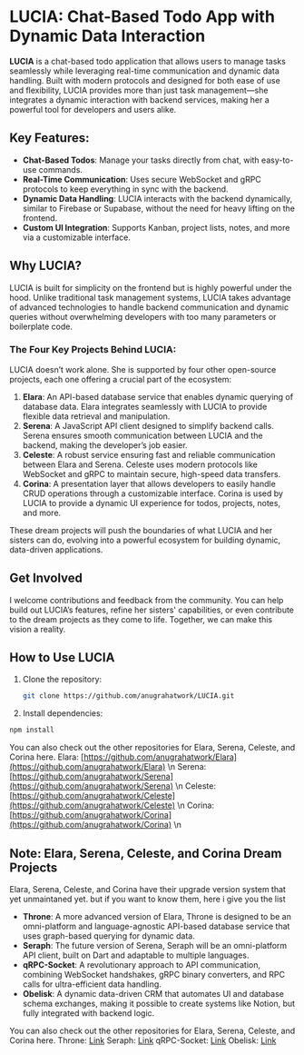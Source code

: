 # LUCIA: Chat-Based Todo App with Dynamic Data Interaction

**LUCIA** is a chat-based todo application that allows users to manage tasks seamlessly while leveraging real-time communication and dynamic data handling. Built with modern protocols and designed for both ease of use and flexibility, LUCIA provides more than just task management—she integrates a dynamic interaction with backend services, making her a powerful tool for developers and users alike.

## Key Features:
- **Chat-Based Todos**: Manage your tasks directly from chat, with easy-to-use commands.
- **Real-Time Communication**: Uses secure WebSocket and gRPC protocols to keep everything in sync with the backend.
- **Dynamic Data Handling**: LUCIA interacts with the backend dynamically, similar to Firebase or Supabase, without the need for heavy lifting on the frontend.
- **Custom UI Integration**: Supports Kanban, project lists, notes, and more via a customizable interface.

## Why LUCIA?
LUCIA is built for simplicity on the frontend but is highly powerful under the hood. Unlike traditional task management systems, LUCIA takes advantage of advanced technologies to handle backend communication and dynamic queries without overwhelming developers with too many parameters or boilerplate code.

### The Four Key Projects Behind LUCIA:
LUCIA doesn’t work alone. She is supported by four other open-source projects, each one offering a crucial part of the ecosystem:

1. **Elara**: An API-based database service that enables dynamic querying of database data. Elara integrates seamlessly with LUCIA to provide flexible data retrieval and manipulation.
2. **Serena**: A JavaScript API client designed to simplify backend calls. Serena ensures smooth communication between LUCIA and the backend, making the developer’s job easier.
3. **Celeste**: A robust service ensuring fast and reliable communication between Elara and Serena. Celeste uses modern protocols like WebSocket and gRPC to maintain secure, high-speed data transfers.
4. **Corina**: A presentation layer that allows developers to easily handle CRUD operations through a customizable interface. Corina is used by LUCIA to provide a dynamic UI experience for todos, projects, notes, and more.

These dream projects will push the boundaries of what LUCIA and her sisters can do, evolving into a powerful ecosystem for building dynamic, data-driven applications.

## Get Involved
I welcome contributions and feedback from the community. You can help build out LUCIA’s features, refine her sisters' capabilities, or even contribute to the dream projects as they come to life. Together, we can make this vision a reality.

## How to Use LUCIA
1. Clone the repository:
   ```bash
   git clone https://github.com/anugrahatwork/LUCIA.git
   ```
 2. Install dependencies:
   ```bash
   npm install
   ```
You can also check out the other repositories for Elara, Serena, Celeste, and Corina here.
Elara: [https://github.com/anugrahatwork/Elara](https://github.com/anugrahatwork/Elara) \n
Serena: [https://github.com/anugrahatwork/Serena](https://github.com/anugrahatwork/Serena) \n
Celeste: [https://github.com/anugrahatwork/Celeste](https://github.com/anugrahatwork/Celeste) \n
Corina: [https://github.com/anugrahatwork/Corina](https://github.com/anugrahatwork/Corina) \n

## Note: Elara, Serena, Celeste, and Corina Dream Projects
Elara, Serena, Celeste, and Corina have their upgrade version system that yet unmaintaned yet. but if you want to know them, here i give you the list

- **Throne**: A more advanced version of Elara, Throne is designed to be an omni-platform and language-agnostic API-based database service that uses graph-based querying for dynamic data. 
- **Seraph**: The future version of Serena, Seraph will be an omni-platform API client, built on Dart and adaptable to multiple languages.
- **qRPC-Socket**: A revolutionary approach to API communication, combining WebSocket handshakes, gRPC binary converters, and RPC calls for ultra-efficient data handling.
- **Obelisk**: A dynamic data-driven CRM that automates UI and database schema exchanges, making it possible to create systems like Notion, but fully integrated with backend logic.

You can also check out the other repositories for Elara, Serena, Celeste, and Corina here.
Throne: [Link](https://github.com/AnuverseHQ/Obelisk)
Seraph: [Link](https://github.com/AnuverseHQ/Seraph)
qRPC-Socket: [Link](https://github.com/AnuverseHQ/qRPC-Socket)
Obelisk: [Link](https://github.com/AnuverseHQ/Obelisk)
